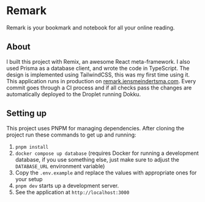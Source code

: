 # Remark

Remark is your bookmark and notebook for all your online reading.

## About

I built this project with Remix, an awesome React meta-framework. I also used Prisma as a database client, and wrote the code in TypeScript. The design is implemented using TailwindCSS, this was my first time using it. This application runs in production on [remark.jensmeindertsma.com](https://remark.jensmeindertsma.com/). Every commit goes through a CI process and if all checks pass the changes are automatically deployed to the Droplet running Dokku.

## Setting up

This project uses PNPM for managing dependencies. After cloning the project run these commands to get up and running:

1. `pnpm install`
2. `docker compose up database` (requires Docker for running a development database, if you use something else, just make sure to adjust the `DATABASE_URL` environment variable)
3. Copy the `.env.example` and replace the values with appropriate ones for your setup
4. `pnpm dev` starts up a development server.
5. See the application at `http://localhost:3000`
